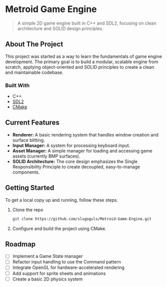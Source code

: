 # Metroid Game Engine

> A simple 2D game engine built in C++ and SDL2, focusing on clean architecture and SOLID design principles.

## About The Project

This project was started as a way to learn the fundamentals of game engine development. The primary goal is to build a modular, scalable engine from scratch, applying object-oriented and SOLID principles to create a clean and maintainable codebase.

### Built With

*   C++
*   [SDL2](https://www.libsdl.org/)
*   [CMake](https://cmake.org/)

## Current Features

*   **Renderer:** A basic rendering system that handles window creation and surface blitting.
*   **Input Manager:** A system for processing keyboard input.
*   **Asset Manager:** A simple manager for loading and accessing game assets (currently BMP surfaces).
*   **SOLID Architecture:** The core design emphasizes the Single Responsibility Principle to create decoupled, easy-to-manage components.

## Getting Started

To get a local copy up and running, follow these steps.

1.  Clone the repo
    ```sh
    git clone https://github.com/slugoguls/Metroid-Game-Engine.git
    ```
2.  Configure and build the project using CMake.

## Roadmap

- [ ] Implement a Game State manager
- [ ] Refactor input handling to use the Command pattern
- [ ] Integrate OpenGL for hardware-accelerated rendering
- [ ] Add support for sprite sheets and animations
- [ ] Create a basic 2D physics system
